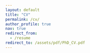 ```yaml
---
layout: default
title: "CV"
permalink: /cv/
author_profile: true
nav: true
redirect_from:
  - /resume
redirect_to: /assets/pdf/PhD_CV.pdf
---
```

